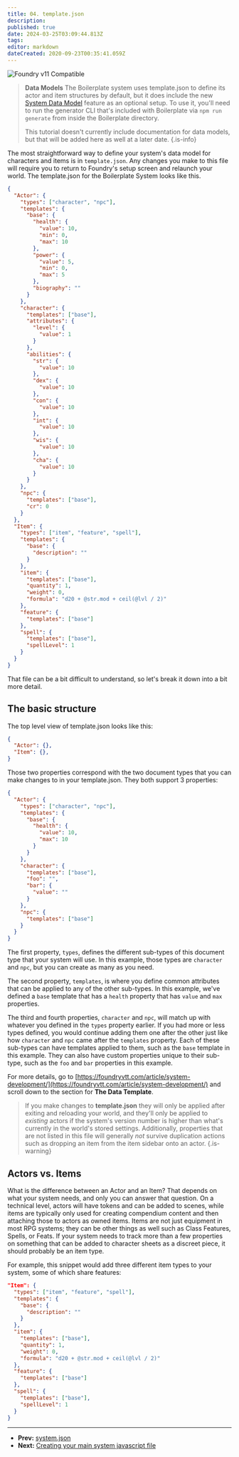 ```yaml
---
title: 04. template.json
description: 
published: true
date: 2024-03-25T03:09:44.813Z
tags: 
editor: markdown
dateCreated: 2020-09-23T00:35:41.059Z
---
```


![Foundry v11 Compatible](https://img.shields.io/badge/Foundry-v11%20Compatible-blue)

> **Data Models**
> The Boilerplate system uses template.json to define its actor and item structures by default, but it does include the new [System Data Model](https://foundryvtt.com/article/system-data-models/) feature as an optional setup. To use it, you'll need to run the generator CLI that's included with Boilerplate via `npm run generate` from inside the Boilerplate directory.
>
> This tutorial doesn't currently include documentation for data models, but that will be added here as well at a later date.
{.is-info}


The most straightforward way to define your system's data model for characters and items is in `template.json`. Any changes you make to this file will require you to return to Foundry's setup screen and relaunch your world. The template.json for the Boilerplate System looks like this.

```json
{
  "Actor": {
    "types": ["character", "npc"],
    "templates": {
      "base": {
        "health": {
          "value": 10,
          "min": 0,
          "max": 10
        },
        "power": {
          "value": 5,
          "min": 0,
          "max": 5
        },
        "biography": ""
      }
    },
    "character": {
      "templates": ["base"],
      "attributes": {
        "level": {
          "value": 1
        }
      },
      "abilities": {
        "str": {
          "value": 10
        },
        "dex": {
          "value": 10
        },
        "con": {
          "value": 10
        },
        "int": {
          "value": 10
        },
        "wis": {
          "value": 10
        },
        "cha": {
          "value": 10
        }
      }
    },
    "npc": {
      "templates": ["base"],
      "cr": 0
    }
  },
  "Item": {
    "types": ["item", "feature", "spell"],
    "templates": {
      "base": {
        "description": ""
      }
    },
    "item": {
      "templates": ["base"],
      "quantity": 1,
      "weight": 0,
      "formula": "d20 + @str.mod + ceil(@lvl / 2)"
    },
    "feature": {
      "templates": ["base"]
    },
    "spell": {
      "templates": ["base"],
      "spellLevel": 1
    }
  }
}

```

That file can be a bit difficult to understand, so let's break it down into a bit more detail.

## The basic structure

The top level view of template.json looks like this:

```json
{
  "Actor": {},
  "Item": {},
}
```

Those two properties correspond with the two document types that you can make changes to in your template.json. They both support 3 properties:

```json
{
  "Actor": {
    "types": ["character", "npc"],
    "templates": {
      "base": {
        "health": {
          "value": 10,
          "max": 10
        }
      }
    },
    "character": {
      "templates": ["base"],
      "foo": "",
      "bar": {
        "value": ""
      }
    },
    "npc": {
      "templates": ["base"]
    }
  }
}
```

The first property, `types`, defines the different sub-types of this document type that your system will use.  In this example, those types are `character` and `npc`, but you can create as many as you need.

The second property, `templates`, is where you define common attributes that can be applied to any of the other sub-types. In this example, we've defined a `base` template that has a `health` property that has `value` and `max` properties.

The third and fourth properties, `character` and `npc`, will match up with whatever you defined in the `types` property earlier. If you had more or less types defined, you would continue adding them one after the other just like how `character` and `npc` came after the `templates` property. Each of these sub-types can have templates applied to them, such as the `base` template in this example. They can also have custom properties unique to their sub-type, such as the `foo` and `bar` properties in this example.

For more details, go to [https://foundryvtt.com/article/system-development/](https://foundryvtt.com/article/system-development/) and scroll down to the section for **The Data Template**.

> If you make changes to **template.json** they will only be applied after exiting and reloading your world, and they'll only be applied to _existing_ actors if the system's version number is higher than what's currently in the world's stored settings. Additionally, properties that are not listed in this file will generally _not_ survive duplication actions such as dropping an item from the item sidebar onto an actor.
{.is-warning}


## Actors vs. Items

What is the difference between an Actor and an Item? That depends on what your system needs, and only you can answer that question. On a technical level, actors will have tokens and can be added to scenes, while items are typically only used for creating compendium content and then attaching those to actors as owned items. Items are not just equipment in most RPG systems; they can be other things as well such as Class Features, Spells, or Feats. If your system needs to track more than a few properties on something that can be added to character sheets as a discreet piece, it should probably be an item type.

For example, this snippet would add three different item types to your system, some of which share features:

```json
"Item": {
  "types": ["item", "feature", "spell"],
  "templates": {
    "base": {
      "description": ""
    }
  },
  "item": {
    "templates": ["base"],
    "quantity": 1,
    "weight": 0,
    "formula": "d20 + @str.mod + ceil(@lvl / 2)"
  },
  "feature": {
    "templates": ["base"]
  },
  "spell": {
    "templates": ["base"],
    "spellLevel": 1
  }
}
```

---

* **Prev:** [system.json](https://foundryvtt.wiki/en/development/guides/SD-tutorial/SD03-systemjson)
* **Next:** [Creating your main system javascript file](https://foundryvtt.wiki/en/development/guides/SD-tutorial/SD05-Creating-your-main-JS-file)
